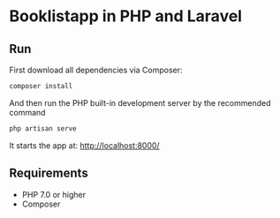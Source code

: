 # Booklistapp in PHP and Laravel

## Run

First download all dependencies via Composer:

```bash
composer install
```

And then run the PHP built-in development server by the recommended
command

```bash
php artisan serve
```

It starts the app at: [http://localhost:8000/]()

## Requirements

* PHP 7.0 or higher
* Composer
